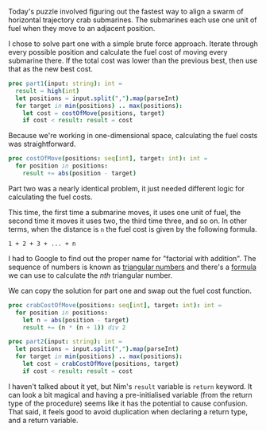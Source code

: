 Today's puzzle involved figuring out the fastest way to align a swarm of horizontal trajectory crab submarines. The submarines each use one unit of fuel when they move to an adjacent position.

I chose to solve part one with a simple brute force approach. Iterate through every possible position and calculate the fuel cost of moving every submarine there. If the total cost was lower than the previous best, then use that as the new best cost.

```nim
proc part1(input: string): int =
  result = high(int)
  let positions = input.split(",").map(parseInt)
  for target in min(positions) .. max(positions):
    let cost = costOfMove(positions, target)
    if cost < result: result = cost
```

Because we're working in one-dimensional space, calculating the fuel costs was straightforward.

```nim
proc costOfMove(positions: seq[int], target: int): int =
  for position in positions:
    result += abs(position - target)
```

Part two was a nearly identical problem, it just needed different logic for calculating the fuel costs.

This time, the first time a submarine moves, it uses one unit of fuel, the second time it moves it uses two, the third time three, and so on. In other terms, when the distance is `n` the fuel cost is given by the following formula.

```
1 + 2 + 3 + ... + n
```

I had to Google to find out the proper name for "factorial with addition". The sequence of numbers is known as [triangular numbers](https://en.wikipedia.org/wiki/Triangular_number) and there's a [formula](https://en.wikipedia.org/wiki/Triangular_number#Formula) we can use to calculate the _nth_ triangular number.

We can copy the solution for part one and swap out the fuel cost function.

```nim
proc crabCostOfMove(positions: seq[int], target: int): int =
  for position in positions:
    let n = abs(position - target)
    result += (n * (n + 1)) div 2

proc part2(input: string): int =
  let positions = input.split(",").map(parseInt)
  for target in min(positions) .. max(positions):
    let cost = crabCostOfMove(positions, target)
    if cost < result: result = cost
```

I haven't talked about it yet, but Nim's `result` variable is `return` keyword. It can look a bit magical and having a pre-initialised variable (from the return type of the procedure) seems like it has the potential to cause confusion. That said, it feels good to avoid duplication when declaring a return type, and a return variable.
